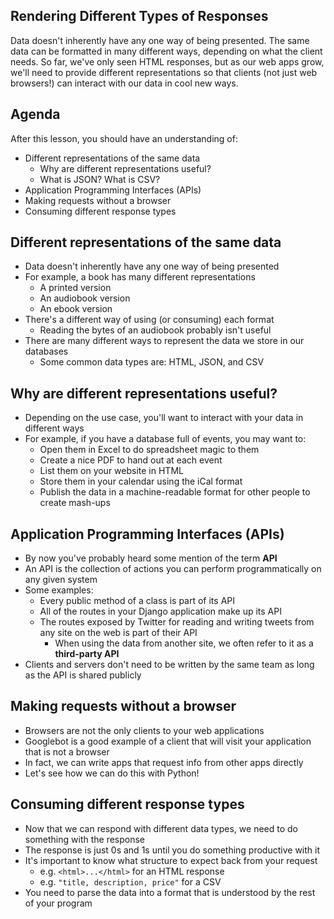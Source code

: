 ## Rendering Different Types of Responses

Data doesn't inherently have any one way of being presented. The same data can be formatted in many different ways, depending on what the client needs. So far, we've only seen HTML responses, but as our web apps grow, we'll need to provide different representations so that clients (not just web browsers!) can interact with our data in cool new ways.

## Agenda
After this lesson, you should have an understanding of:

  * Different representations of the same data
    * Why are different representations useful?
    * What is JSON?  What is CSV?
  * Application Programming Interfaces (APIs)
  * Making requests without a browser
  * Consuming different response types


## Different representations of the same data
* Data doesn't inherently have any one way of being presented
* For example, a book has many different representations
  * A printed version
  * An audiobook version
  * An ebook version
* There's a different way of using (or consuming) each format
  * Reading the bytes of an audiobook probably isn't useful
* There are many different ways to represent the data we store in our databases
  * Some common data types are: HTML, JSON, and CSV

## Why are different representations useful?
* Depending on the use case, you'll want to interact with your data in different ways
* For example, if you have a database full of events, you may want to:
  * Open them in Excel to do spreadsheet magic to them
  * Create a nice PDF to hand out at each event
  * List them on your website in HTML
  * Store them in your calendar using the iCal format
  * Publish the data in a machine-readable format for other people to create mash-ups

## Application Programming Interfaces (APIs)
* By now you've probably heard some mention of the term **API**
* An API is the collection of actions you can perform programmatically on any given system
* Some examples:
  * Every public method of a class is part of its API
  * All of the routes in your Django application make up its API
  * The routes exposed by Twitter for reading and writing tweets from any site on the web is part of their API
    * When using the data from another site, we often refer to it as a **third-party API**
* Clients and servers don't need to be written by the same team as long as the API is shared publicly

## Making requests without a browser
* Browsers are not the only clients to your web applications
* Googlebot is a good example of a client that will visit your application that is not a browser
* In fact, we can write apps that request info from other apps directly
* Let's see how we can do this with Python!

## Consuming different response types
* Now that we can respond with different data types, we need to do something with the response
* The response is just 0s and 1s until you do something productive with it
* It's important to know what structure to expect back from your request
  * e.g. `<html>...</html>` for an HTML response
  * e.g. `"title, description, price"` for a CSV
* You need to parse the data into a format that is understood by the rest of your program


